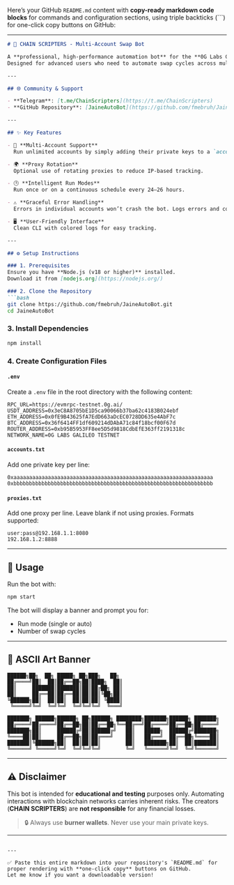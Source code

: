 Here’s your GitHub `README.md` content with **copy-ready markdown code blocks** for commands and configuration sections, using triple backticks (\`\`\`) for one-click copy buttons on GitHub:

---

````markdown
# 🔁 CHAIN SCRIPTERS - Multi-Account Swap Bot

A **professional, high-performance automation bot** for the **0G Labs Galileo Testnet**, developed by **CHAIN SCRIPTERS**.  
Designed for advanced users who need to automate swap cycles across multiple accounts with enhanced reliability and **Sybil resistance**.

---

## 🌐 Community & Support

- **Telegram**: [t.me/ChainScripters](https://t.me/ChainScripters)  
- **GitHub Repository**: [JaineAutoBot](https://github.com/fmebruh/JaineAutoBot)

---

## ✨ Key Features

- 🔁 **Multi-Account Support**  
  Run unlimited accounts by simply adding their private keys to a `accounts.txt` file.

- 🌍 **Proxy Rotation**  
  Optional use of rotating proxies to reduce IP-based tracking.

- 🕒 **Intelligent Run Modes**  
  Run once or on a continuous schedule every 24–26 hours.

- ⚠️ **Graceful Error Handling**  
  Errors in individual accounts won’t crash the bot. Logs errors and continues.

- 🖥️ **User-Friendly Interface**  
  Clean CLI with colored logs for easy tracking.

---

## ⚙️ Setup Instructions

### 1. Prerequisites
Ensure you have **Node.js (v18 or higher)** installed.  
Download it from [nodejs.org](https://nodejs.org/)

### 2. Clone the Repository
```bash
git clone https://github.com/fmebruh/JaineAutoBot.git
cd JaineAutoBot
````

### 3. Install Dependencies

```bash
npm install
```

### 4. Create Configuration Files

#### `.env`

Create a `.env` file in the root directory with the following content:

```env
RPC_URL=https://evmrpc-testnet.0g.ai/
USDT_ADDRESS=0x3eC8A8705bE1D5ca90066b37ba62c4183B024ebf
ETH_ADDRESS=0x0fE9B43625fA7EdD663aDcEC0728DD635e4AbF7c
BTC_ADDRESS=0x36f6414FF1df609214dDAbA71c84f18bcf00F67d
ROUTER_ADDRESS=0xb95B5953FF8ee5D5d9818CdbEfE363ff2191318c
NETWORK_NAME=0G LABS GALILEO TESTNET
```

#### `accounts.txt`

Add one private key per line:

```text
0xaaaaaaaaaaaaaaaaaaaaaaaaaaaaaaaaaaaaaaaaaaaaaaaaaaaaaaaaaaaaaaaa
0xbbbbbbbbbbbbbbbbbbbbbbbbbbbbbbbbbbbbbbbbbbbbbbbbbbbbbbbbbbbbbbbb
```

#### `proxies.txt`

Add one proxy per line. Leave blank if not using proxies.
Formats supported:

```text
user:pass@192.168.1.1:8080
192.168.1.2:8888
```

---

## 🚀 Usage

Run the bot with:

```bash
npm start
```

The bot will display a banner and prompt you for:

* Run mode (single or auto)
* Number of swap cycles

---

## 🎨 ASCII Art Banner

```
██████╗██╗  ██╗ █████╗ ██╗███╗   ██╗                               
██╔════╝██║  ██║██╔══██╗██║████╗  ██║                               
██║     ███████║███████║██║██╔██╗ ██║                               
██║     ██╔══██║██╔══██║██║██║╚██╗██║                               
╚██████╗██║  ██║██║  ██║██║██║ ╚████║                               
 ╚═════╝╚═╝  ╚═╝╚═╝  ╚═╝╚═╝╚═╝  ╚═══╝                               

███████╗ ██████╗██████╗ ██╗██████╗ ████████╗███████╗██████╗ ███████╗
██╔════╝██╔════╝██╔══██╗██║██╔══██╗╚══██╔══╝██╔════╝██╔══██╗██╔════╝
███████╗██║     ██████╔╝██║██████╔╝   ██║   █████╗  ██████╔╝███████╗
╚════██║██║     ██╔══██╗██║██╔═══╝    ██║   ██╔══╝  ██╔══██╗╚════██║
███████║╚██████╗██║  ██║██║██║        ██║   ███████╗██║  ██║███████║
╚══════╝ ╚═════╝╚═╝  ╚═╝╚═╝╚═╝        ╚═╝   ╚══════╝╚═╝  ╚═╝╚══════╝
```

---

## ⚠️ Disclaimer

This bot is intended for **educational and testing** purposes only.
Automating interactions with blockchain networks carries inherent risks.
The creators (**CHAIN SCRIPTERS**) are **not responsible** for any financial losses.

> 🔒 Always use **burner wallets**. Never use your main private keys.

---

```

---

✅ Paste this entire markdown into your repository's `README.md` for proper rendering with **one-click copy** buttons on GitHub.  
Let me know if you want a downloadable version!
```
